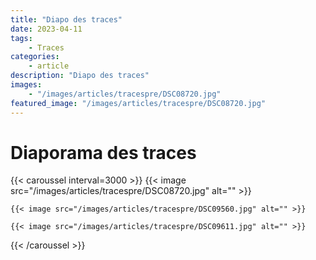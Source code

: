 ```yaml
---
title: "Diapo des traces"
date: 2023-04-11
tags: 
    - Traces
categories:
    - article
description: "Diapo des traces"
images:
    - "/images/articles/tracespre/DSC08720.jpg"
featured_image: "/images/articles/tracespre/DSC08720.jpg"
---
```


# Diaporama des traces
{{< caroussel interval=3000 >}}
    {{< image src="/images/articles/tracespre/DSC08720.jpg" alt="" >}} 

    {{< image src="/images/articles/tracespre/DSC09560.jpg" alt="" >}} 

    {{< image src="/images/articles/tracespre/DSC09611.jpg" alt="" >}} 
{{< /caroussel >}}